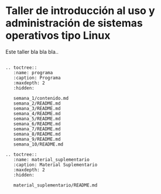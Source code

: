 # Taller de introducción al uso y administración de sistemas operativos tipo Linux

Este taller bla bla bla..

```{eval-rst}

.. toctree::
   :name: programa
   :caption: Programa
   :maxdepth: 2
   :hidden:

   semana_1/contenido.md
   semana_2/README.md
   semana_3/README.md
   semana_4/README.md
   semana_5/README.md
   semana_6/README.md
   semana_7/README.md
   semana_8/README.md
   semana_9/README.md
   semana_10/README.md

.. toctree::
   :name: material_suplementario
   :caption: Material Suplementario
   :maxdepth: 2
   :hidden:

   material_suplementario/README.md

```


